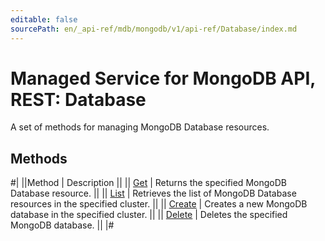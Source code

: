 ```yaml
---
editable: false
sourcePath: en/_api-ref/mdb/mongodb/v1/api-ref/Database/index.md
---
```


# Managed Service for MongoDB API, REST: Database

A set of methods for managing MongoDB Database resources.

## Methods

#|
||Method | Description ||
|| [Get](get.md) | Returns the specified MongoDB Database resource. ||
|| [List](list.md) | Retrieves the list of MongoDB Database resources in the specified cluster. ||
|| [Create](create.md) | Creates a new MongoDB database in the specified cluster. ||
|| [Delete](delete.md) | Deletes the specified MongoDB database. ||
|#